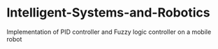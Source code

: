 # Intelligent-Systems-and-Robotics
Implementation of PID controller and Fuzzy logic controller on a mobile robot
